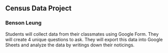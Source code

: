 ## Census Data Project
### Benson Leung

Students will collect data from their classmates using Google Form.  They will create 4 unique questions to ask. They will export this data into Google Sheets and analyze the data by writings down their noticings. 

